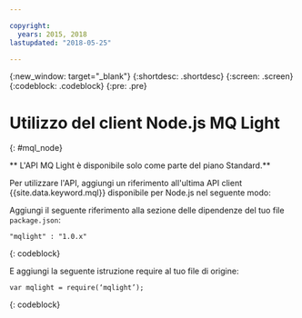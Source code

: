 ```yaml
---

copyright:
  years: 2015, 2018
lastupdated: "2018-05-25"

---
```


{:new_window: target="_blank"}
{:shortdesc: .shortdesc}
{:screen: .screen}
{:codeblock: .codeblock}
{:pre: .pre}

<!-- 12/11/18: info moved to eventstreams099.md, moved because of doc app changes -->
# Utilizzo del client Node.js MQ Light 
{: #mql_node}

** L'API MQ Light è disponibile solo come parte del piano Standard.**
<br/>

Per utilizzare l'API, aggiungi un riferimento all'ultima API client {{site.data.keyword.mql}} disponibile per Node.js nel seguente modo:

Aggiungi il seguente riferimento alla sezione delle dipendenze del tuo file <code>package.json</code>:

<pre class="pre"><code>"mqlight" : "1.0.x"</code></pre>
{: codeblock}

E aggiungi la seguente istruzione require al tuo file di
origine:

<pre class="pre"><code>var mqlight = require(‘mqlight’);</code></pre>
{: codeblock}

<!-- Comment from Andrew
Instructions for getting started, with links for more info
Simple send source and receive source in-line

-->


